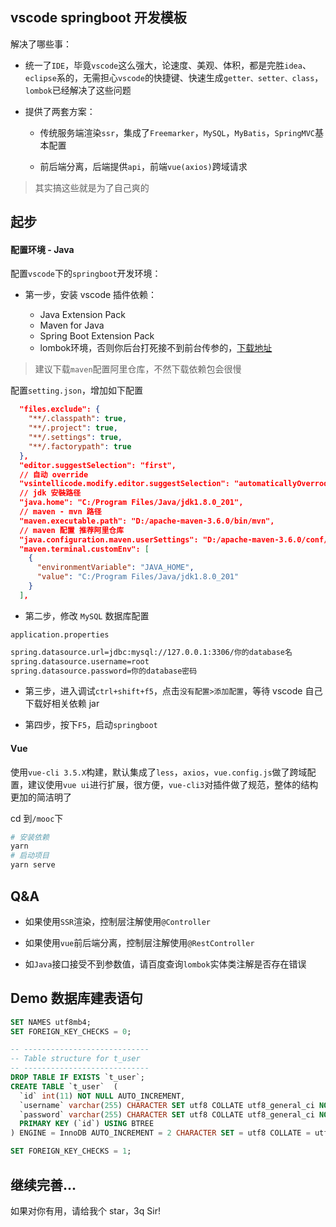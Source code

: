 ## vscode springboot 开发模板

解决了哪些事：

- 统一了`IDE`，毕竟`vscode`这么强大，论速度、美观、体积，都是完胜`idea`、`eclipse`系的，无需担心`vscode`的快捷键、快速生成`getter、setter、class`，`lombok`已经解决了这些问题

- 提供了两套方案：

  - 传统服务端渲染`ssr`，集成了`Freemarker`，`MySQL`，`MyBatis`，`SpringMVC`基本配置

  - 前后端分离，后端提供`api`，前端`vue(axios)`跨域请求

> 其实搞这些就是为了自己爽的

## 起步

#### 配置环境 - Java

配置`vscode`下的`springboot`开发环境：

- 第一步，安装 vscode 插件依赖：

  - Java Extension Pack
  - Maven for Java
  - Spring Boot Extension Pack
  - lombok环境，否则你后台打死接不到前台传参的，[下载地址](https://mvnrepository.com/artifact/org.projectlombok/lombok/1.16.20)

> 建议下载`maven`配置阿里仓库，不然下载依赖包会很慢

配置`setting.json`，增加如下配置

```json
  "files.exclude": {
    "**/.classpath": true,
    "**/.project": true,
    "**/.settings": true,
    "**/.factorypath": true
  },
  "editor.suggestSelection": "first",
  // 自动 override
  "vsintellicode.modify.editor.suggestSelection": "automaticallyOverrodeDefaultValue",
  // jdk 安裝路径
  "java.home": "C:/Program Files/Java/jdk1.8.0_201",
  // maven - mvn 路径
  "maven.executable.path": "D:/apache-maven-3.6.0/bin/mvn",
  // maven 配置 推荐阿里仓库
  "java.configuration.maven.userSettings": "D:/apache-maven-3.6.0/conf/settings.xml",
  "maven.terminal.customEnv": [
    {
      "environmentVariable": "JAVA_HOME",
      "value": "C:/Program Files/Java/jdk1.8.0_201"
    }
  ],
```

- 第二步，修改 `MySQL` 数据库配置

`application.properties`

```xml
spring.datasource.url=jdbc:mysql://127.0.0.1:3306/你的database名
spring.datasource.username=root
spring.datasource.password=你的database密码
```

- 第三步，进入调试`ctrl+shift+f5`，点击`没有配置>添加配置`，等待 vscode 自己下载好相关依赖 jar

- 第四步，按下`F5`，启动`springboot`

#### Vue

使用`vue-cli 3.5.X`构建，默认集成了`less`，`axios`，`vue.config.js`做了跨域配置，建议使用`vue ui`进行扩展，很方便，`vue-cli3`对插件做了规范，整体的结构更加的简洁明了

cd 到`/mooc`下

```bash
# 安装依赖
yarn
# 启动项目
yarn serve
```

## Q&A

- 如果使用`SSR`渲染，控制层注解使用`@Controller`

- 如果使用`vue`前后端分离，控制层注解使用`@RestController`

- 如`Java`接口接受不到参数值，请百度查询`lombok`实体类注解是否存在错误

## Demo 数据库建表语句

```sql
SET NAMES utf8mb4;
SET FOREIGN_KEY_CHECKS = 0;

-- ----------------------------
-- Table structure for t_user
-- ----------------------------
DROP TABLE IF EXISTS `t_user`;
CREATE TABLE `t_user`  (
  `id` int(11) NOT NULL AUTO_INCREMENT,
  `username` varchar(255) CHARACTER SET utf8 COLLATE utf8_general_ci NOT NULL,
  `password` varchar(255) CHARACTER SET utf8 COLLATE utf8_general_ci NOT NULL,
  PRIMARY KEY (`id`) USING BTREE
) ENGINE = InnoDB AUTO_INCREMENT = 2 CHARACTER SET = utf8 COLLATE = utf8_general_ci ROW_FORMAT = Dynamic;

SET FOREIGN_KEY_CHECKS = 1;
```

## 继续完善...

如果对你有用，请给我个 star，3q Sir!
